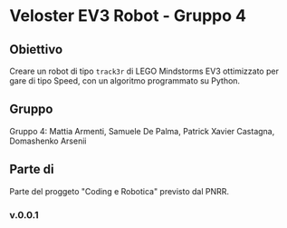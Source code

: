 # Veloster EV3 Robot - Gruppo 4
## Obiettivo
Creare un robot di tipo `track3r` di LEGO Mindstorms EV3 ottimizzato per gare di tipo Speed, con un algoritmo programmato su Python.
## Gruppo
Gruppo 4: Mattia Armenti, Samuele De Palma, Patrick Xavier Castagna, Domashenko Arsenii
## Parte di
Parte del proggeto "Coding e Robotica" previsto dal PNRR.
### v.0.0.1